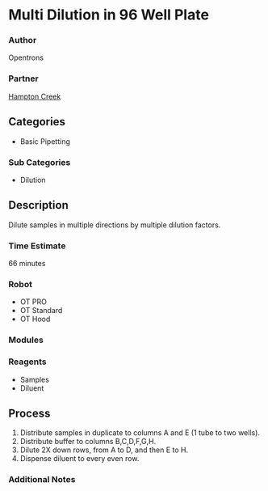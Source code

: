 # Multi Dilution in 96 Well Plate

### Author
Opentrons

### Partner
[Hampton Creek](www.hamptoncreek.com)

## Categories
* Basic Pipetting

### Sub Categories
* Dilution


## Description
Dilute samples in multiple directions by multiple dilution factors.

### Time Estimate
66 minutes

### Robot
* OT PRO 
* OT Standard
* OT Hood

### Modules


### Reagents
* Samples
* Diluent

## Process
1. Distribute samples in duplicate to columns A and E (1 tube to two wells).
2. Distribute buffer to columns B,C,D,F,G,H.
3. Dilute 2X down rows, from A to D, and then E to H.
4. Dispense diluent to every even row.


### Additional Notes
